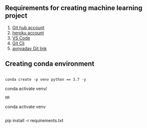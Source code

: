 ## Requirements for creating machine learning project

1. [Git hub account](https://github.com/)
2. [heroku account](https://id.heroku.com/login)
3. [VS Code](https://code.visualstudio.com/download)
4. [Git Cli](https://git-scm.com/download/win)
5. [avnyadav Git link](https://github.com/avnyadav/machine_learning_project)

## Creating conda environment
```

conda create -p venv python == 3.7 -y 

```
conda activate venv/
```
OR
```
conda activate venv
```
```
pip install -r requirements.txt

```

